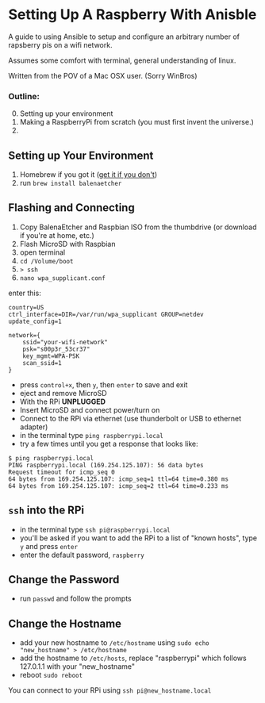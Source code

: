 # Setting Up A Raspberry With Anisble

A guide to using Ansible to setup and configure an arbitrary number of rapsberry pis on a wifi network.

Assumes some comfort with terminal, general understanding of linux.

Written from the POV of a Mac OSX user. (Sorry WinBros)

### Outline:

0. Setting up your environment
1. Making a RaspberryPi from scratch (you must first invent the universe.)
2.

## Setting up Your Environment

1. Homebrew if you got it ([get it if you don't](https://brew.sh/))
2. run `brew install balenaetcher`

## Flashing and Connecting

1. Copy BalenaEtcher and Raspbian ISO from the thumbdrive (or download if you're at home, etc.)
1. Flash MicroSD with Raspbian
1. open terminal
1. `cd /Volume/boot`
1. `> ssh`
1. `nano wpa_supplicant.conf`

enter this:

```
country=US
ctrl_interface=DIR=/var/run/wpa_supplicant GROUP=netdev
update_config=1

network={
	ssid="your-wifi-network"
	psk="s00p3r_53cr37"
	key_mgmt=WPA-PSK
	scan_ssid=1
}
```

* press `control+x`, then `y`, then `enter` to save and exit
* eject and remove MicroSD
* With the RPi **UNPLUGGED**
* Insert MicroSD and connect power/turn on
* Connect to the RPi via ethernet (use thunderbolt or USB to ethernet adapter)
* in the terminal type `ping raspberrypi.local`
* try a few times until you get a response that looks like:

```
$ ping raspberrypi.local
PING raspberrypi.local (169.254.125.107): 56 data bytes
Request timeout for icmp_seq 0
64 bytes from 169.254.125.107: icmp_seq=1 ttl=64 time=0.380 ms
64 bytes from 169.254.125.107: icmp_seq=2 ttl=64 time=0.233 ms
```

## `ssh` into the RPi

* in the terminal type `ssh pi@raspberrypi.local`
* you'll be asked if you want to add the RPi to a list of "known hosts", type `y` and press `enter`
* enter the default password, `raspberry`

## Change the Password

* run `passwd` and follow the prompts

## Change the Hostname

* add your new hostname to `/etc/hostname` using `sudo echo "new_hostname" > /etc/hostname`
* add the hostname to `/etc/hosts`, replace "raspberrypi" which follows 127.0.1.1 with your "new_hostname"
* reboot `sudo reboot`

You can connect to your RPi using `ssh pi@new_hostname.local`